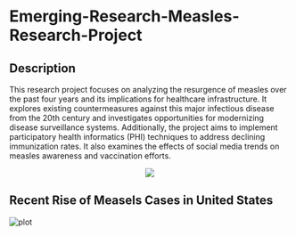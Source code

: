# Emerging-Research-Measles-Research-Project
## Description
This research project focuses on analyzing the resurgence of measles over the past four years and its implications for healthcare infrastructure. It explores existing countermeasures against this major infectious disease from the 20th century and investigates opportunities for modernizing disease surveillance systems. Additionally, the project aims to implement participatory health informatics (PHI) techniques to address declining immunization rates. It also examines the effects of social media trends on measles awareness and vaccination efforts.
<p align = "center">
  <img src = "https://github.com/harithaaji/Emerging-Research-Measles-Research-Project/blob/main/Cases.png?raw=true"/>
</p>

## Recent Rise of Measels Cases in United States
![plot](https://github.com/harithaaji/Emerging-Research-Measles-Research-Project/blob/main/chart.png?raw=true)
##
